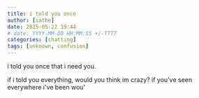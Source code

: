 ```yaml
---
title: i told you once
author: [sathe]
date: 2025-05-22 19:44
# date: YYYY-MM-DD HH:MM:SS +/-TTTT
categories: [chatting]
tags: [unknown, confusion]
---
```


i told you once that i need you.

if i told you everything, would you think im crazy?
if you've seen everywhere i've been wou'